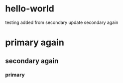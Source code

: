 # hello-world
testing
added from secondary
update
secondary again
# primary again
## secondary again
### primary
